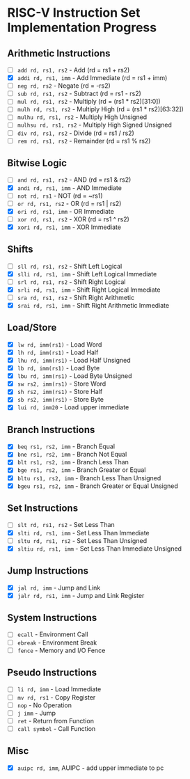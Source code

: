 # RISC-V Instruction Set Implementation Progress

## Arithmetic Instructions
- [ ] `add rd, rs1, rs2` - Add (rd = rs1 + rs2)
- [x] `addi rd, rs1, imm` - Add Immediate (rd = rs1 + imm)
- [ ] `neg rd, rs2` - Negate (rd = -rs2)
- [ ] `sub rd, rs1, rs2` - Subtract (rd = rs1 - rs2)
- [ ] `mul rd, rs1, rs2` - Multiply (rd = (rs1 * rs2)[31:0])
- [ ] `mulh rd, rs1, rs2` - Multiply High (rd = (rs1 * rs2)[63:32])
- [ ] `mulhu rd, rs1, rs2` - Multiply High Unsigned
- [ ] `mulhsu rd, rs1, rs2` - Multiply High Signed Unsigned
- [ ] `div rd, rs1, rs2` - Divide (rd = rs1 / rs2)
- [ ] `rem rd, rs1, rs2` - Remainder (rd = rs1 % rs2)

## Bitwise Logic
- [ ] `and rd, rs1, rs2` - AND (rd = rs1 & rs2)
- [x] `andi rd, rs1, imm` - AND Immediate
- [ ] `not rd, rs1` - NOT (rd = ~rs1)
- [ ] `or rd, rs1, rs2` - OR (rd = rs1 | rs2)
- [x] `ori rd, rs1, imm` - OR Immediate
- [ ] `xor rd, rs1, rs2` - XOR (rd = rs1 ^ rs2)
- [x] `xori rd, rs1, imm` - XOR Immediate

## Shifts
- [ ] `sll rd, rs1, rs2` - Shift Left Logical
- [x] `slli rd, rs1, imm` - Shift Left Logical Immediate
- [ ] `srl rd, rs1, rs2` - Shift Right Logical
- [x] `srli rd, rs1, imm` - Shift Right Logical Immediate
- [ ] `sra rd, rs1, rs2` - Shift Right Arithmetic
- [x] `srai rd, rs1, imm` - Shift Right Arithmetic Immediate

## Load/Store
- [x] `lw rd, imm(rs1)` - Load Word
- [x] `lh rd, imm(rs1)` - Load Half
- [x] `lhu rd, imm(rs1)` - Load Half Unsigned
- [x] `lb rd, imm(rs1)` - Load Byte
- [x] `lbu rd, imm(rs1)` - Load Byte Unsigned
- [x] `sw rs2, imm(rs1)` - Store Word
- [x] `sh rs2, imm(rs1)` - Store Half
- [x] `sb rs2, imm(rs1)` - Store Byte
- [x] `lui rd, imm20` - Load upper immediate

## Branch Instructions
- [x] `beq rs1, rs2, imm` - Branch Equal
- [x] `bne rs1, rs2, imm` - Branch Not Equal
- [x] `blt rs1, rs2, imm` - Branch Less Than
- [x] `bge rs1, rs2, imm` - Branch Greater or Equal
- [x] `bltu rs1, rs2, imm` - Branch Less Than Unsigned
- [x] `bgeu rs1, rs2, imm` - Branch Greater or Equal Unsigned

## Set Instructions
- [ ] `slt rd, rs1, rs2` - Set Less Than
- [x] `slti rd, rs1, imm` - Set Less Than Immediate
- [ ] `sltu rd, rs1, rs2` - Set Less Than Unsigned
- [x] `sltiu rd, rs1, imm` - Set Less Than Immediate Unsigned

## Jump Instructions
- [x] `jal rd, imm` - Jump and Link
- [x] `jalr rd, rs1, imm` - Jump and Link Register

## System Instructions
- [ ] `ecall` - Environment Call
- [ ] `ebreak` - Environment Break
- [ ] `fence` - Memory and I/O Fence

## Pseudo Instructions
- [ ] `li rd, imm` - Load Immediate
- [ ] `mv rd, rs1` - Copy Register
- [ ] `nop` - No Operation
- [ ] `j imm` - Jump
- [ ] `ret` - Return from Function
- [ ] `call symbol` - Call Function

## Misc
- [x] `auipc rd, imm`, AUIPC - add upper immediate to pc
